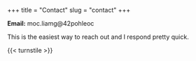 +++
title = "Contact"
slug = "contact"
+++

**Email:** <span class="codedirection" >&#109;&#111;&#099;&#046;&#108;&#105;&#097;&#109;&#103;&#064;&#052;&#050;&#112;&#111;&#104;&#108;&#101;&#111;&#099;</span>



This is the easiest way to reach out and I respond pretty quick.

{{< turnstile >}}